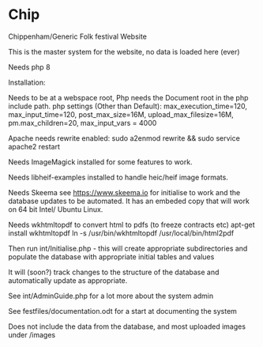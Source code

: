 # Chip
Chippenham/Generic Folk festival Website

This is the master system for the website, no data is loaded here (ever)

Needs php 8

Installation:

Needs to be at a webspace root, Php needs the Document root in the php include path.
php settings (Other than Default): max_execution_time=120, max_input_time=120, post_max_size=16M, upload_max_filesize=16M,
              pm.max_children=20, max_input_vars = 4000

Apache needs rewrite enabled: sudo a2enmod rewrite && sudo service apache2 restart

Needs ImageMagick installed for some features to work.

Needs libheif-examples installed to handle heic/heif image formats.

Needs Skeema see https://www.skeema.io for initialise to work and the database updates to be automated.  It has an embeded copy that will work on 64 bit Intel/ Ubuntu Linux.

Needs wkhtmltopdf to convert html to pdfs (to freeze contracts etc)
apt-get install wkhtmltopdf
ln -s /usr/bin/wkhtmltopdf /usr/local/bin/html2pdf

Then run int/Initialise.php - this will create appropriate subdirectories and populate the database 
with appropriate initial tables and values

It will (soon?) track changes to the structure of the database and automatically update as appropriate.

See int/AdminGuide.php for a lot more about the system admin

See festfiles/documentation.odt for a start at documenting the system

Does not include the data from the database, and most uploaded images under /images

